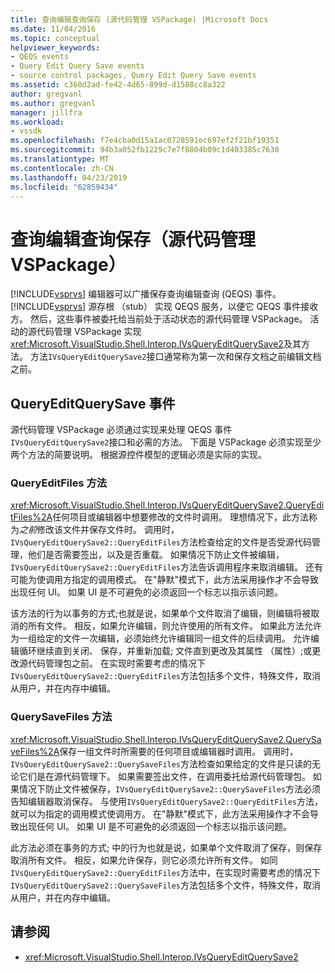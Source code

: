 ```yaml
---
title: 查询编辑查询保存 (源代码管理 VSPackage) |Microsoft Docs
ms.date: 11/04/2016
ms.topic: conceptual
helpviewer_keywords:
- QEQS events
- Query Edit Query Save events
- source control packages, Query Edit Query Save events
ms.assetid: c360d2ad-fe42-4d65-899d-d1588cc8a322
author: gregvanl
ms.author: gregvanl
manager: jillfra
ms.workload:
- vssdk
ms.openlocfilehash: f7e4cba0d15a1ac0728591ec697ef2f21bf19351
ms.sourcegitcommit: 94b3a052fb1229c7e7f8804b09c1d403385c7630
ms.translationtype: MT
ms.contentlocale: zh-CN
ms.lasthandoff: 04/23/2019
ms.locfileid: "62859434"
---
```

# <a name="query-edit-query-save-source-control-vspackage"></a>查询编辑查询保存（源代码管理 VSPackage）
[!INCLUDE[vsprvs](../../code-quality/includes/vsprvs_md.md)] 编辑器可以广播保存查询编辑查询 (QEQS) 事件。 [!INCLUDE[vsprvs](../../code-quality/includes/vsprvs_md.md)] 源存根 （stub） 实现 QEQS 服务，以便它 QEQS 事件接收方。 然后，这些事件被委托给当前处于活动状态的源代码管理 VSPackage。 活动的源代码管理 VSPackage 实现<xref:Microsoft.VisualStudio.Shell.Interop.IVsQueryEditQuerySave2>及其方法。 方法`IVsQueryEditQuerySave2`接口通常称为第一次和保存文档之前编辑文档之前。

## <a name="queryeditquerysave-events"></a>QueryEditQuerySave 事件
 源代码管理 VSPackage 必须通过实现来处理 QEQS 事件`IVsQueryEditQuerySave2`接口和必需的方法。 下面是 VSPackage 必须实现至少两个方法的简要说明。 根据源控件模型的逻辑必须是实际的实现。

### <a name="queryeditfiles-method"></a>QueryEditFiles 方法
 <xref:Microsoft.VisualStudio.Shell.Interop.IVsQueryEditQuerySave2.QueryEditFiles%2A>任何项目或编辑器中想要修改的文件时调用。 理想情况下，此方法称为*之前*修改该文件并保存文件时。 调用时，`IVsQueryEditQuerySave2::QueryEditFiles`方法检查给定的文件是否受源代码管理，他们是否需要签出，以及是否重载。 如果情况下防止文件被编辑，`IVsQueryEditQuerySave2::QueryEditFiles`方法告诉调用程序来取消编辑。 还有可能为使调用方指定的调用模式。 在"静默"模式下，此方法采用操作才不会导致出现任何 UI。 如果 UI 是不可避免的必须返回一个标志以指示该问题。

 该方法的行为以事务的方式;也就是说，如果单个文件取消了编辑，则编辑将被取消的所有文件。 相反，如果允许编辑，则允许使用的所有文件。 如果此方法允许为一组给定的文件一次编辑，必须始终允许编辑同一组文件的后续调用。 允许编辑循环继续直到关闭、 保存，并重新加载; 文件直到更改及其属性 （属性）;或更改源代码管理包之前。 在实现时需要考虑的情况下`IVsQueryEditQuerySave2::QueryEditFiles`方法包括多个文件，特殊文件，取消从用户，并在内存中编辑。

### <a name="querysavefiles-method"></a>QuerySaveFiles 方法
 <xref:Microsoft.VisualStudio.Shell.Interop.IVsQueryEditQuerySave2.QuerySaveFiles%2A>保存一组文件时所需要的任何项目或编辑器时调用。 调用时，`IVsQueryEditQuerySave2::QuerySaveFiles`方法检查如果给定的文件是只读的无论它们是在源代码管理下。 如果需要签出文件，在调用委托给源代码管理包。 如果情况下防止文件被保存，`IVsQueryEditQuerySave2::QuerySaveFiles`方法必须告知编辑器取消保存。 与使用`IVsQueryEditQuerySave2::QueryEditFiles`方法，就可以为指定的调用模式使调用方。 在"静默"模式下，此方法采用操作才不会导致出现任何 UI。 如果 UI 是不可避免的必须返回一个标志以指示该问题。

 此方法必须在事务的方式; 中的行为也就是说，如果单个文件取消了保存，则保存取消所有文件。 相反，如果允许保存，则它必须允许所有文件。 如同`IVsQueryEditQuerySave2::QueryEditFiles`方法中，在实现时需要考虑的情况下`IVsQueryEditQuerySave2::QuerySaveFiles`方法包括多个文件，特殊文件，取消从用户，并在内存中编辑。

## <a name="see-also"></a>请参阅
- <xref:Microsoft.VisualStudio.Shell.Interop.IVsQueryEditQuerySave2>